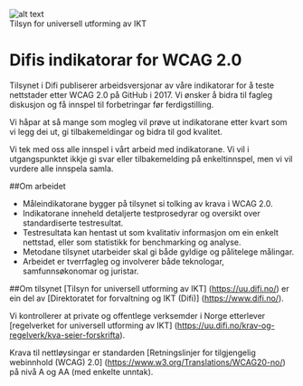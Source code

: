 ![alt text](https://www.difi.no/_style/design/difi3/img/difi-logo.png "Difi-logo") 
<br> Tilsyn for universell utforming av IKT

# Difis indikatorar for WCAG 2.0

Tilsynet i Difi publiserer arbeidsversjonar av våre indikatorar for å teste nettstader etter WCAG 2.0 på GitHub i 2017. Vi ønsker å bidra til fagleg diskusjon og få innspel til forbetringar før ferdigstilling.

Vi håpar at så mange som mogleg vil prøve ut indikatorane etter kvart som vi legg dei ut, gi tilbakemeldingar og bidra til god kvalitet.

Vi tek med oss alle innspel i vårt arbeid med indikatorane. Vi vil i utgangspunktet ikkje gi svar eller tilbakemelding på enkeltinnspel, men vi vil vurdere alle innspela samla.

##Om arbeidet
* Måleindikatorane bygger på tilsynet si tolking av krava i WCAG 2.0.
* Indikatorane inneheld detaljerte testprosedyrar og oversikt over standardiserte testresultat.
* Testresultata kan hentast ut som kvalitativ informasjon om ein enkelt nettstad, eller som statistikk for benchmarking og analyse.
* Metodane tilsynet utarbeider skal gi både gyldige og pålitelege målingar.
* Arbeidet er tverrfagleg og involverer både teknologar, samfunnsøkonomar og juristar. 

##Om tilsynet
[Tilsyn for universell utforming av IKT] (https://uu.difi.no/) er ein del av [Direktoratet for forvaltning og IKT (Difi)] (https://www.difi.no/).

Vi kontrollerer at private og offentlege verksemder i Norge etterlever [regelverket for universell utforming av IKT] (https://uu.difi.no/krav-og-regelverk/kva-seier-forskrifta).

Krava til nettløysingar er standarden [Retningslinjer for tilgjengelig webinnhold (WCAG) 2.0] (https://www.w3.org/Translations/WCAG20-no/) på nivå A og AA (med enkelte unntak).
